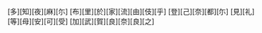 [多][知][夜][麻][尓] [布][里][於][家][流][由][伎][乎] [登][己][奈][都][尓] [見][礼][等][母][安][可][受] [加][武][賀][良][奈][良][之]
